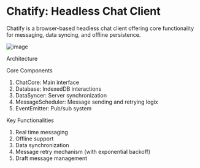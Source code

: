 
# Chatify: Headless Chat Client

Chatify is a browser-based headless chat client offering core functionality for messaging, data syncing, and offline persistence.

![image](https://github.com/user-attachments/assets/28fa32dd-f990-48a4-9bf6-823467983dfb)

Architecture

Core Components

1. ChatCore: Main interface
2. Database: IndexedDB interactions
3. DataSyncer: Server synchronization
4. MessageScheduler: Message sending and retrying logix
5. EventEmitter: Pub/sub system

Key Functionalities

1. Real time messaging
2. Offline support
3. Data synchronization
4. Message retry mechanism (with exponential backoff)
5. Draft message management


